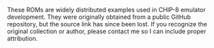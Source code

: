 These ROMs are widely distributed examples used in CHIP-8 emulator development. They were originally obtained from a public GitHub repository, but the source link has since been lost. If you recognize the original collection or author, please contact me so I can include proper attribution.
